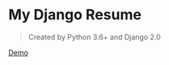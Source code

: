 # My Django Resume
>Created by Python 3.6+ and Django 2.0 

[Demo](https://nobinprofile.herokuapp.com)
